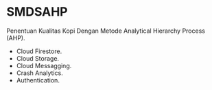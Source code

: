 # SMDSAHP
Penentuan Kualitas Kopi Dengan Metode Analytical Hierarchy Process (AHP).

* Cloud Firestore.
* Cloud Storage.
* Cloud Messagging.
* Crash Analytics.
* Authentication.
